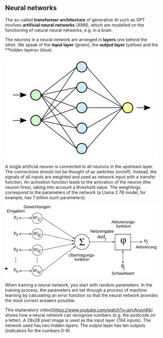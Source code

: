 ## Neural networks

The so-called **transformer architecture** of generative AI such as GPT involves **artificial neural networks** (ANN), which are modelled on the functioning of natural neural networks, e.g. in a brain.

The neurons in a neural network are arranged in **layers** one behind the other. We speak of the **input layer** (green), the **output layer** (yellow) and the **hidden layersv (blue).

![](images/neural-network.png "Simplified representation of an artificial neural network, source: Wikipedia")

A single artificial neuron is connected to all neurons in the upstream layer. The connections should not be thought of as switches (on/off). Instead, the signals of all inputs are weighted and used as network input with a transfer function. An activation function leads to the activation of the neuron (the neuron fires), taking into account a threshold value. The weightings correspond to the parameters of the network (a Llama 2 7B model, for example, has 7 billion such parameters).

![](images/kuenstliches-neuron.png "Schematic for an artificial neuron, source: Wikipedia CC BY SA 3.0")

When training a neural network, you start with random parameters. In the training process, the parameters are set through a process of machine learning by calculating an error function so that the neural network provides the most correct answers possible.

This explanatory video](https://www.youtube.com/watch?v=aircAruvnKk) shows how a neural network can recognise numbers (e.g. the postcode on a letter). A 28x28 pixel image is used as the input layer (784 inputs). The network used has two hidden layers. The output layer has ten outputs (indicators for the numbers 0-9).
